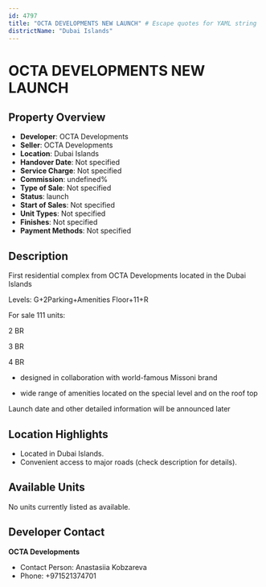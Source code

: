 ```yaml
---
id: 4797
title: "OCTA DEVELOPMENTS NEW LAUNCH" # Escape quotes for YAML string
districtName: "Dubai Islands"
---
```


# OCTA DEVELOPMENTS NEW LAUNCH

## Property Overview
- **Developer**: OCTA Developments
- **Seller**: OCTA Developments
- **Location**: Dubai Islands
- **Handover Date**: Not specified
- **Service Charge**: Not specified
- **Commission**: undefined%
- **Type of Sale**: Not specified
- **Status**: launch
- **Start of Sales**: Not specified
- **Unit Types**: Not specified
- **Finishes**: Not specified
- **Payment Methods**: Not specified

## Description
First residential complex from OCTA Developments located in the Dubai Islands

Levels: G+2Parking+Amenities Floor+11+R



For sale 111 units:

2 BR

3 BR

4 BR



- designed in collaboration with world-famous Missoni brand

- wide range of amenities located on the special level and on the roof top



Launch date and other detailed information will be announced later

## Location Highlights
- Located in Dubai Islands.
- Convenient access to major roads (check description for details).

## Available Units
No units currently listed as available.

## Developer Contact
**OCTA Developments**
- Contact Person: Anastasiia Kobzareva
- Phone: +971521374701
